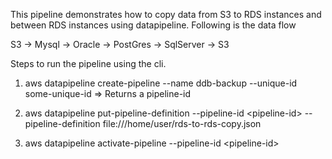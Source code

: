 This pipeline demonstrates how to copy data from S3 to RDS instances and between RDS instances using  datapipeline.  Following is the data flow

S3 -> Mysql -> Oracle -> PostGres -> SqlServer -> S3 

Steps to run the pipeline using the cli.

1) aws datapipeline create-pipeline --name ddb-backup --unique-id some-unique-id
  => Returns a pipeline-id 

2) aws datapipeline put-pipeline-definition --pipeline-id &lt;pipeline-id&gt; --pipeline-definition file:///home/user/rds-to-rds-copy.json  

3) aws datapipeline activate-pipeline --pipeline-id &lt;pipeline-id&gt;
